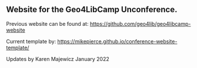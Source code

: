 ## Website for the Geo4LibCamp Unconference.

Previous website can be found at: https://github.com/geo4lib/geo4libcamp-website

Current template by: https://mikepierce.github.io/conference-website-template/

Updates by Karen Majewicz January 2022
